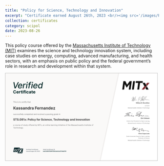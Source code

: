 ```yaml
---
title: "Policy for Science, Technology and Innovation"
excerpt: "Certificate earned August 26th, 2023 <br/><img src='/images/PSTICert.png' width=500>"
collection: certificates
category: scipol
date: 2023-08-26
---
```


This policy course offered by the [Massachusetts Institute of Technology (MIT)](https://www.edx.org/learn/science/massachusetts-institute-of-technology-policy-for-science-technology-and-innovation) examines the science and technology innovation system, including case studies on energy, computing, advanced manufacturing, and health sectors, with an emphasis on public policy and the federal government’s role in research and development within that system.

<img src='/images/PSTICert.png' width=500>
